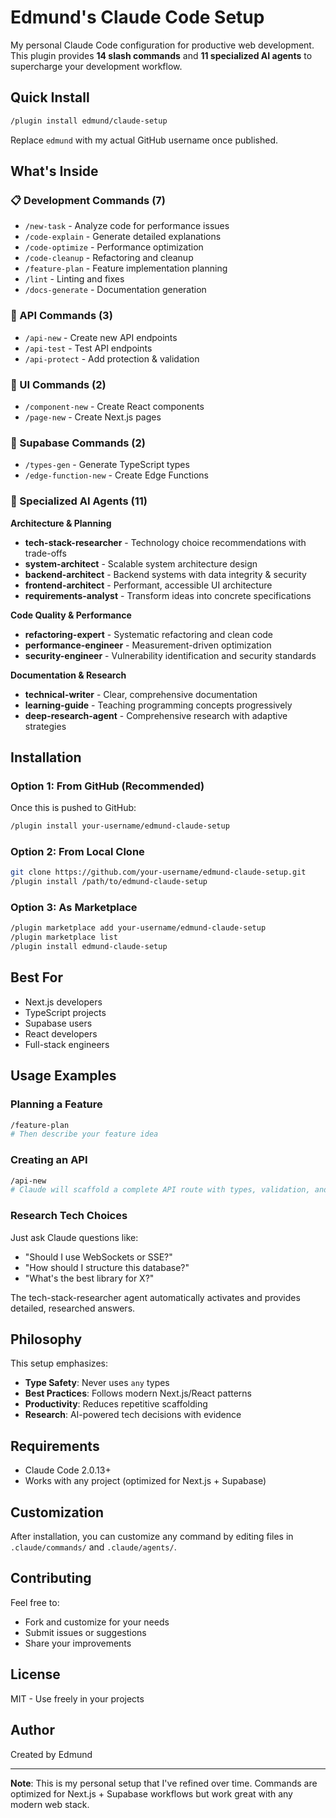 # Edmund's Claude Code Setup

My personal Claude Code configuration for productive web development. This plugin provides **14 slash commands** and **11 specialized AI agents** to supercharge your development workflow.

## Quick Install

```bash
/plugin install edmund/claude-setup
```

Replace `edmund` with my actual GitHub username once published.

## What's Inside

### 📋 Development Commands (7)

- `/new-task` - Analyze code for performance issues
- `/code-explain` - Generate detailed explanations
- `/code-optimize` - Performance optimization
- `/code-cleanup` - Refactoring and cleanup
- `/feature-plan` - Feature implementation planning
- `/lint` - Linting and fixes
- `/docs-generate` - Documentation generation

### 🔌 API Commands (3)

- `/api-new` - Create new API endpoints
- `/api-test` - Test API endpoints
- `/api-protect` - Add protection & validation

### 🎨 UI Commands (2)

- `/component-new` - Create React components
- `/page-new` - Create Next.js pages

### 💾 Supabase Commands (2)

- `/types-gen` - Generate TypeScript types
- `/edge-function-new` - Create Edge Functions

### 🤖 Specialized AI Agents (11)

**Architecture & Planning**
- **tech-stack-researcher** - Technology choice recommendations with trade-offs
- **system-architect** - Scalable system architecture design
- **backend-architect** - Backend systems with data integrity & security
- **frontend-architect** - Performant, accessible UI architecture
- **requirements-analyst** - Transform ideas into concrete specifications

**Code Quality & Performance**
- **refactoring-expert** - Systematic refactoring and clean code
- **performance-engineer** - Measurement-driven optimization
- **security-engineer** - Vulnerability identification and security standards

**Documentation & Research**
- **technical-writer** - Clear, comprehensive documentation
- **learning-guide** - Teaching programming concepts progressively
- **deep-research-agent** - Comprehensive research with adaptive strategies

## Installation

### Option 1: From GitHub (Recommended)

Once this is pushed to GitHub:

```bash
/plugin install your-username/edmund-claude-setup
```

### Option 2: From Local Clone

```bash
git clone https://github.com/your-username/edmund-claude-setup.git
/plugin install /path/to/edmund-claude-setup
```

### Option 3: As Marketplace

```bash
/plugin marketplace add your-username/edmund-claude-setup
/plugin marketplace list
/plugin install edmund-claude-setup
```

## Best For

- Next.js developers
- TypeScript projects
- Supabase users
- React developers
- Full-stack engineers

## Usage Examples

### Planning a Feature

```bash
/feature-plan
# Then describe your feature idea
```

### Creating an API

```bash
/api-new
# Claude will scaffold a complete API route with types, validation, and error handling
```

### Research Tech Choices

Just ask Claude questions like:
- "Should I use WebSockets or SSE?"
- "How should I structure this database?"
- "What's the best library for X?"

The tech-stack-researcher agent automatically activates and provides detailed, researched answers.

## Philosophy

This setup emphasizes:
- **Type Safety**: Never uses `any` types
- **Best Practices**: Follows modern Next.js/React patterns
- **Productivity**: Reduces repetitive scaffolding
- **Research**: AI-powered tech decisions with evidence

## Requirements

- Claude Code 2.0.13+
- Works with any project (optimized for Next.js + Supabase)

## Customization

After installation, you can customize any command by editing files in `.claude/commands/` and `.claude/agents/`.

## Contributing

Feel free to:
- Fork and customize for your needs
- Submit issues or suggestions
- Share your improvements

## License

MIT - Use freely in your projects

## Author

Created by Edmund

---

**Note**: This is my personal setup that I've refined over time. Commands are optimized for Next.js + Supabase workflows but work great with any modern web stack.
